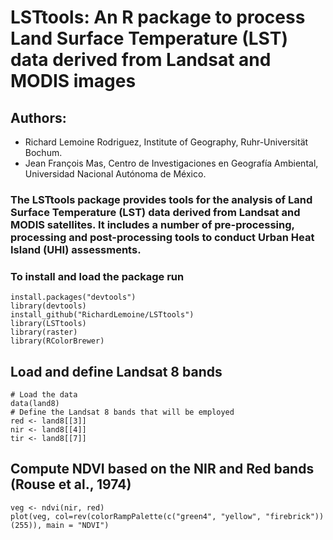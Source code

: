 # LSTtools: An R package to process Land Surface Temperature (LST) data derived from Landsat and MODIS images
## Authors:
- Richard Lemoine Rodriguez, Institute of Geography, Ruhr-Universität Bochum.
- Jean François Mas, Centro de Investigaciones en Geografía Ambiental, Universidad Nacional Autónoma de México.

### The LSTtools package provides tools for the analysis of Land Surface Temperature (LST) data derived from Landsat and MODIS satellites. It includes a number of pre-processing, processing and post-processing tools to conduct Urban Heat Island (UHI) assessments.

### To install and load the package run
```{r}
install.packages("devtools")
library(devtools)
install_github("RichardLemoine/LSTtools")
library(LSTtools)
library(raster)
library(RColorBrewer)
```
## Load and define Landsat 8 bands
```{r warning=FALSE}
# Load the data
data(land8)
# Define the Landsat 8 bands that will be employed
red <- land8[[3]]
nir <- land8[[4]]
tir <- land8[[7]]
```

## Compute NDVI based on the NIR and Red bands (Rouse et al., 1974)
```{r, echo=FALSE}
veg <- ndvi(nir, red)
plot(veg, col=rev(colorRampPalette(c("green4", "yellow", "firebrick"))(255)), main = "NDVI")
```

